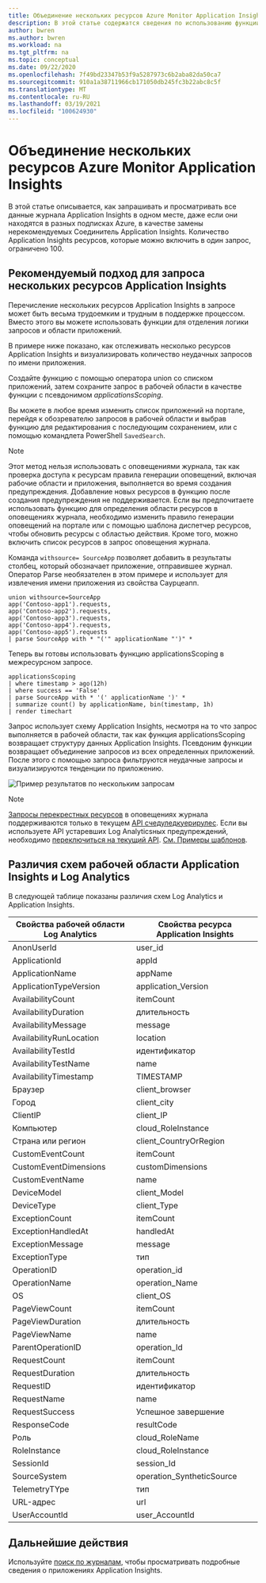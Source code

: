 ```yaml
---
title: Объединение нескольких ресурсов Azure Monitor Application Insights | Документация Майкрософт
description: В этой статье содержатся сведения по использованию функции журналов Azure Monitor для запроса нескольких ресурсов Application Insights и визуализации данных.
author: bwren
ms.author: bwren
ms.workload: na
ms.tgt_pltfrm: na
ms.topic: conceptual
ms.date: 09/22/2020
ms.openlocfilehash: 7f49bd23347b53f9a5287973c6b2aba82da50ca7
ms.sourcegitcommit: 910a1a38711966cb171050db245fc3b22abc8c5f
ms.translationtype: MT
ms.contentlocale: ru-RU
ms.lasthandoff: 03/19/2021
ms.locfileid: "100624930"
---
```

# <a name="unify-multiple-azure-monitor-application-insights-resources"></a>Объединение нескольких ресурсов Azure Monitor Application Insights 
В этой статье описывается, как запрашивать и просматривать все данные журнала Application Insights в одном месте, даже если они находятся в разных подписках Azure, в качестве замены нерекомендуемых Соединитель Application Insights. Количество Application Insights ресурсов, которые можно включить в один запрос, ограничено 100.

## <a name="recommended-approach-to-query-multiple-application-insights-resources"></a>Рекомендуемый подход для запроса нескольких ресурсов Application Insights 
Перечисление нескольких ресурсов Application Insights в запросе может быть весьма трудоемким и трудным в поддержке процессом. Вместо этого вы можете использовать функции для отделения логики запросов и области приложений.  

В примере ниже показано, как отслеживать несколько ресурсов Application Insights и визуализировать количество неудачных запросов по имени приложения.

Создайте функцию с помощью оператора union со списком приложений, затем сохраните запрос в рабочей области в качестве функции с псевдонимом *applicationsScoping*. 

Вы можете в любое время изменить список приложений на портале, перейдя к обозревателю запросов в рабочей области и выбрав функцию для редактирования с последующим сохранением, или с помощью командлета PowerShell `SavedSearch`. 

>[!NOTE]
>Этот метод нельзя использовать с оповещениями журнала, так как проверка доступа к ресурсам правила генерации оповещений, включая рабочие области и приложения, выполняется во время создания предупреждения. Добавление новых ресурсов в функцию после создания предупреждения не поддерживается. Если вы предпочитаете использовать функцию для определения области ресурсов в оповещениях журнала, необходимо изменить правило генерации оповещений на портале или с помощью шаблона диспетчер ресурсов, чтобы обновить ресурсы с областью действия. Кроме того, можно включить список ресурсов в запрос оповещения журнала.

Команда `withsource= SourceApp` позволяет добавить в результаты столбец, который обозначает приложение, отправившее журнал. Оператор Parse необязателен в этом примере и использует для извлечения имени приложения из свойства Саурцеапп. 

```
union withsource=SourceApp 
app('Contoso-app1').requests,  
app('Contoso-app2').requests, 
app('Contoso-app3').requests, 
app('Contoso-app4').requests, 
app('Contoso-app5').requests 
| parse SourceApp with * "('" applicationName "')" *  
```

Теперь вы готовы использовать функцию applicationsScoping в межресурсном запросе.  

```
applicationsScoping 
| where timestamp > ago(12h)
| where success == 'False'
| parse SourceApp with * '(' applicationName ')' * 
| summarize count() by applicationName, bin(timestamp, 1h) 
| render timechart
```

Запрос использует схему Application Insights, несмотря на то что запрос выполняется в рабочей области, так как функция applicationsScoping возвращает структуру данных Application Insights. Псевдоним функции возвращает объединение запросов из всех определенных приложений. После этого с помощью запроса фильтруются неудачные запросы и визуализируются тенденции по приложению.

![Пример результатов по нескольким запросам](media/unify-app-resource-data/app-insights-query-results.png)

>[!NOTE]
>[Запросы перекрестных ресурсов](../logs/cross-workspace-query.md) в оповещениях журнала поддерживаются только в текущем [API счедуледкуерирулес](/rest/api/monitor/scheduledqueryrules). Если вы используете API устаревших Log Analyticsных предупреждений, необходимо [переключиться на текущий API](../alerts/alerts-log-api-switch.md). [См. Примеры шаблонов](../alerts/alerts-log-create-templates.md).

## <a name="application-insights-and-log-analytics-workspace-schema-differences"></a>Различия схем рабочей области Application Insights и Log Analytics
В следующей таблице показаны различия схем Log Analytics и Application Insights.  

| Свойства рабочей области Log Analytics| Свойства ресурса Application Insights|
|------------|------------| 
| AnonUserId | user_id|
| ApplicationId | appId|
| ApplicationName | appName|
| ApplicationTypeVersion | application_Version |
| AvailabilityCount | itemCount |
| AvailabilityDuration | длительность |
| AvailabilityMessage | message |
| AvailabilityRunLocation | location |
| AvailabilityTestId | идентификатор |
| AvailabilityTestName | name |
| AvailabilityTimestamp | TIMESTAMP |
| Браузер | client_browser |
| Город | client_city |
| ClientIP | client_IP |
| Компьютер | cloud_RoleInstance | 
| Страна или регион | client_CountryOrRegion | 
| CustomEventCount | itemCount | 
| CustomEventDimensions | customDimensions |
| CustomEventName | name | 
| DeviceModel | client_Model | 
| DeviceType | client_Type | 
| ExceptionCount | itemCount | 
| ExceptionHandledAt | handledAt |
| ExceptionMessage | message | 
| ExceptionType | тип |
| OperationID | operation_id |
| OperationName | operation_Name | 
| OS | client_OS | 
| PageViewCount | itemCount |
| PageViewDuration | длительность | 
| PageViewName | name | 
| ParentOperationID | operation_Id | 
| RequestCount | itemCount | 
| RequestDuration | длительность | 
| RequestID | идентификатор | 
| RequestName | name | 
| RequestSuccess | Успешное завершение | 
| ResponseCode | resultCode | 
| Роль | cloud_RoleName |
| RoleInstance | cloud_RoleInstance |
| SessionId | session_Id | 
| SourceSystem | operation_SyntheticSource |
| TelemetryTYpe | тип |
| URL-адрес | url |
| UserAccountId | user_AccountId |

## <a name="next-steps"></a>Дальнейшие действия

Используйте [поиск по журналам](../logs/log-query-overview.md), чтобы просматривать подробные сведения о приложениях Application Insights.

